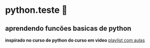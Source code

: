 # python.teste :snake:
## aprendendo funcões basicas de python
**inspirado no curso de python do curso em video**
[playlist com aulas](https://www.youtube.com/playlist?list=PLHz_AreHm4dlKP6QQCekuIPky1CiwmdI6)
